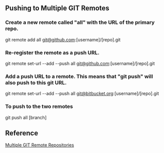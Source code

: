 
## Pushing to Multiple GIT Remotes

### Create a new remote called "all" with the URL of the primary repo.
git remote add all git@github.com:[username]/[repo].git
### Re-register the remote as a push URL.
git remote set-url --add --push all git@github.com:[username]/[repo].git
### Add a push URL to a remote. This means that "git push" will also push to this git URL.
git remote set-url --add --push all git@bitbucket.org:[username]/[repo].git
### To push to the two remotes
git push all [branch]


## Reference

[Multiple GIT Remote Repositories](https://jigarius.com/blog/multiple-git-remote-repositories)